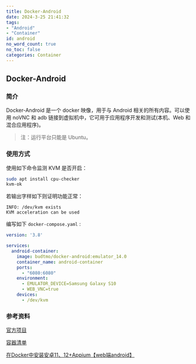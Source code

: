 ```yaml
---
title: Docker-Android
date: 2024-3-25 21:41:32
tags:
- "Android"
- "Container"
id: android
no_word_count: true
no_toc: false
categories: Container
---
```


## Docker-Android

### 简介

Docker-Android 是一个 docker 映像，用于与 Android 相关的所有内容。可以使用 noVNC 和 adb 链接到虚拟机中，它可用于应用程序开发和测试(本机、Web 和混合应用程序)。

> 注：运行平台只能是 Ubuntu。

### 使用方式

使用如下命令监测 KVM 是否开启：

```bash
sudo apt install cpu-checker
kvm-ok
```

若输出字样如下则证明功能正常：

```text
INFO: /dev/kvm exists
KVM acceleration can be used
```

编写如下 `docker-compose.yaml` :

```yaml
version: '3.8'

services:
  android-container:
    image: budtmo/docker-android:emulator_14.0
    container_name: android-container
    ports:
      - "6080:6080"
    environment:
      - EMULATOR_DEVICE=Samsung Galaxy S10
      - WEB_VNC=true
    devices:
      - /dev/kvm
```

### 参考资料

[官方项目](https://github.com/budtmo/docker-android)

[容器清单](https://hub.docker.com/r/budtmo/docker-android/tags)

[在Docker中安装安卓11、12+Appium【web端android】](https://juejin.cn/post/7162415019332730917)
